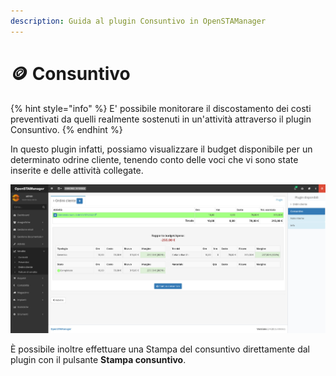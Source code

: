 ```yaml
---
description: Guida al plugin Consuntivo in OpenSTAManager
---
```


# 🪙 Consuntivo

{% hint style="info" %}
E' possibile monitorare il discostamento dei costi preventivati da quelli realmente sostenuti in un'attività attraverso il plugin Consuntivo.
{% endhint %}

In questo plugin infatti, possiamo visualizzare il budget disponibile per un determinato odrine cliente, tenendo conto delle voci che vi sono state inserite e delle attività collegate.

![](<../../../../../.gitbook/assets/immagine (182).png>)

È possibile inoltre effettuare una Stampa del consuntivo direttamente dal plugin con il pulsante **Stampa consuntivo**.
